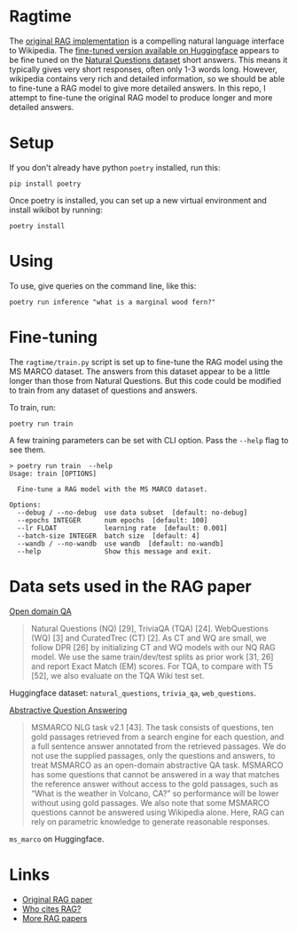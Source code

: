 Ragtime
=======
The [original RAG implementation](https://arxiv.org/pdf/2005.11401.pdf) is a
compelling natural language interface to Wikipedia.  The [fine-tuned version available on
Huggingface](https://huggingface.co/facebook/rag-token-nq) appears to be fine
tuned on the [Natural Questions dataset](https://huggingface.co/datasets/natural_questions)
short answers. This means it typically gives very short responses, often only
1-3 words long. However, wikipedia contains very rich and detailed information,
so we should be able to fine-tune a RAG model to give more detailed answers. In
this repo, I attempt to fine-tune the original RAG model to produce longer and
more detailed answers.

Setup
=====
If you don't already have python `poetry` installed, run this:

    pip install poetry

Once poetry is installed, you can set up a new virtual environment and install
wikibot by running:

    poetry install

Using
=====
To use, give queries on the command line, like this:

    poetry run inference "what is a marginal wood fern?"


Fine-tuning
===========
The `ragtime/train.py` script is set up to fine-tune the RAG model using the MS MARCO
dataset. The answers from this dataset appear to be a little longer than those from
Natural Questions. But this code could be modified to train from any dataset of
questions and answers.

To train, run:

    poetry run train

A few training parameters can be set with CLI option. Pass the `--help` flag to see
them.

```console
> poetry run train  --help
Usage: train [OPTIONS]

  Fine-tune a RAG model with the MS MARCO dataset.

Options:
  --debug / --no-debug  use data subset  [default: no-debug]
  --epochs INTEGER      num epochs  [default: 100]
  --lr FLOAT            learning rate  [default: 0.001]
  --batch-size INTEGER  batch size  [default: 4]
  --wandb / --no-wandb  use wandb  [default: no-wandb]
  --help                Show this message and exit.
```



Data sets used in the RAG paper
===============================

<ins>Open domain QA</ins>

> Natural Questions (NQ) [29], TriviaQA (TQA) [24]. WebQuestions (WQ) [3] and CuratedTrec (CT) [2]. As
> CT and WQ are small, we follow DPR [26] by initializing CT and WQ models with our NQ RAG
> model. We use the same train/dev/test splits as prior work [31, 26] and report Exact Match (EM)
> scores. For TQA, to compare with T5 [52], we also evaluate on the TQA Wiki test set.

Huggingface dataset: `natural_questions`, `trivia_qa`, `web_questions`.

<ins>Abstractive Question Answering</ins>

> MSMARCO NLG task v2.1 [43]. The task consists of questions, ten gold passages
> retrieved from a search engine for each question, and a full sentence answer annotated from the
> retrieved passages. We do not use the supplied passages, only the questions and answers, to treat
> MSMARCO as an open-domain abstractive QA task. MSMARCO has some questions that cannot be
> answered in a way that matches the reference answer without access to the gold passages, such as
> “What is the weather in Volcano, CA?” so performance will be lower without using gold passages.
> We also note that some MSMARCO questions cannot be answered using Wikipedia alone. Here,
> RAG can rely on parametric knowledge to generate reasonable responses.

`ms_marco` on Huggingface.

Links
=====
- [Original RAG paper](https://arxiv.org/pdf/2005.11401.pdf)
- [Who cites RAG?](https://www.semanticscholar.org/paper/Retrieval-Augmented-Generation-for-NLP-Tasks-Lewis-Perez/58ed1fbaabe027345f7bb3a6312d41c5aac63e22#citing-papers)
- [More RAG papers](https://paperswithcode.com/method/rag)